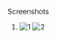 Screenshots
1. ![1](https://github.com/user-attachments/assets/6b9efc14-04d3-45a3-98e8-a18069ccfa40)
![2](https://github.com/user-attachments/assets/79c3eb28-a1c8-488f-b254-68de8bdc23a6)
